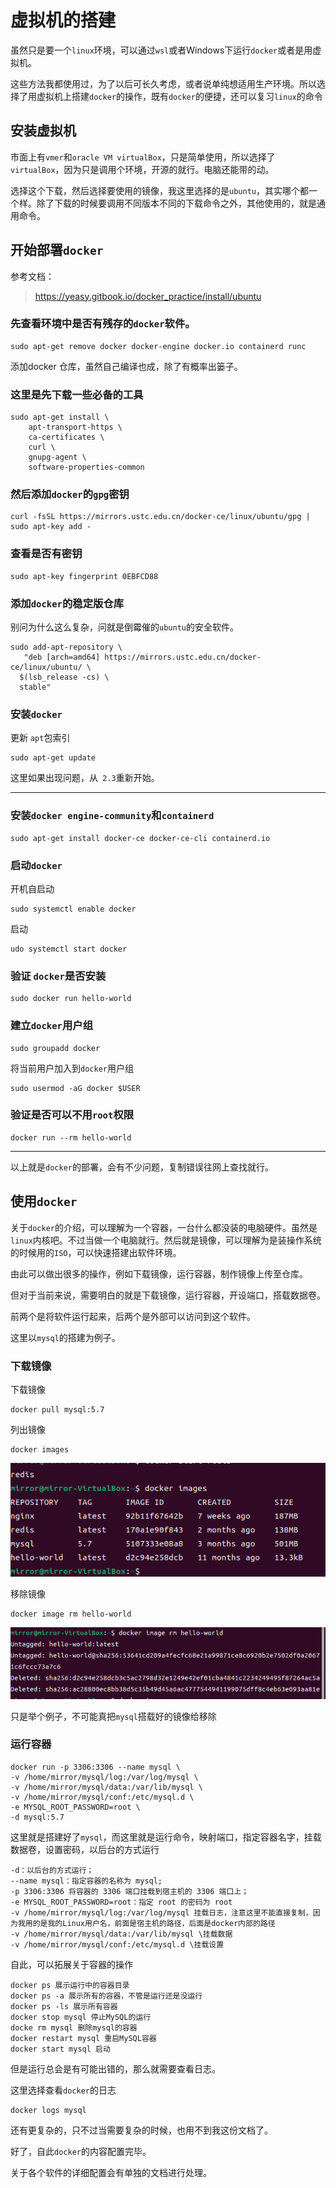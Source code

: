 # 虚拟机的搭建

虽然只是要一个`linux`环境，可以通过`wsl`或者Windows下运行`docker`或者是用虚拟机。

这些方法我都使用过，为了以后可长久考虑，或者说单纯想适用生产环境。所以选择了用虚拟机上搭建`docker`的操作，既有`docker`的便捷，还可以复习`linux`的命令

## 安装虚拟机

市面上有`vmer`和`oracle VM virtualBox`，只是简单使用，所以选择了`virtualBox`，因为只是调用个环境，开源的就行。电脑还能带的动。

选择这个下载，然后选择要使用的镜像，我这里选择的是`ubuntu`，其实哪个都一个样。除了下载的时候要调用不同版本不同的下载命令之外，其他使用的，就是通用命令。

## 开始部署`docker`

参考文档：

> https://yeasy.gitbook.io/docker_practice/install/ubuntu
>
> 

### 先查看环境中是否有残存的`docker`软件。

```shell
sudo apt-get remove docker docker-engine docker.io containerd runc
```

添加docker 仓库，虽然自己编译也成，除了有概率出篓子。

### 这里是先下载一些必备的工具

```shell
sudo apt-get install \
    apt-transport-https \
    ca-certificates \
    curl \
    gnupg-agent \
    software-properties-common
```

### 然后添加`docker`的`gpg`密钥

```shell
curl -fsSL https://mirrors.ustc.edu.cn/docker-ce/linux/ubuntu/gpg | sudo apt-key add -
```

### 查看是否有密钥

```shell
sudo apt-key fingerprint 0EBFCD88
```

### 添加`docker`的稳定版仓库

别问为什么这么复杂，问就是倒霉催的`ubuntu`的安全软件。

```shell
sudo add-apt-repository \
   "deb [arch=amd64] https://mirrors.ustc.edu.cn/docker-ce/linux/ubuntu/ \
  $(lsb_release -cs) \
  stable"
```

### 安装`docker `

更新 `apt`包索引

```shell
sudo apt-get update
```

这里如果出现问题，从` 2.3`重新开始。

---

### 安装`docker engine-community`和`containerd`

```shell
sudo apt-get install docker-ce docker-ce-cli containerd.io
```

### 启动`docker`

开机自启动

```shell
sudo systemctl enable docker
```

启动

```shell
udo systemctl start docker
```



### 验证 `docker`是否安装

```shell
sudo docker run hello-world
```

### 建立`docker`用户组

```shell
sudo groupadd docker
```

将当前用户加入到`docker`用户组

```shelle
sudo usermod -aG docker $USER
```

### 验证是否可以不用`root`权限

```shell
docker run --rm hello-world
```



---

以上就是`docker`的部署，会有不少问题，复制错误往网上查找就行。

## 使用`docker`

关于`docker`的介绍，可以理解为一个容器，一台什么都没装的电脑硬件。虽然是`linux`内核吧。不过当做一个电脑就行。然后就是镜像，可以理解为是装操作系统的时候用的`ISO`，可以快速搭建出软件环境。

由此可以做出很多的操作，例如下载镜像，运行容器，制作镜像上传至仓库。

但对于当前来说，需要明白的就是下载镜像，运行容器，开设端口，搭载数据卷。

前两个是将软件运行起来，后两个是外部可以访问到这个软件。

这里以`mysql`的搭建为例子。

### 下载镜像

下载镜像

```shell
docker pull mysql:5.7
```

列出镜像

```shell
docker images
```

![image-20240406020905341](https://raw.githubusercontent.com/Mirror18/imgage/img/note/202404060209408.png)

移除镜像

```shell
docker image rm hello-world
```



![image-20240406021015644](https://raw.githubusercontent.com/Mirror18/imgage/img/note/202404060210702.png)

只是举个例子，不可能真把`mysql`搭载好的镜像给移除

### 运行容器

```shell
docker run -p 3306:3306 --name mysql \
-v /home/mirror/mysql/log:/var/log/mysql \
-v /home/mirror/mysql/data:/var/lib/mysql \
-v /home/mirror/mysql/conf:/etc/mysql.d \
-e MYSQL_ROOT_PASSWORD=root \
-d mysql:5.7
```

这里就是搭建好了`mysql`，而这里就是运行命令，映射端口，指定容器名字，挂载数据卷，设置密码，以后台的方式运行

```shell
-d：以后台的方式运行；
--name mysql：指定容器的名称为 mysql;
-p 3306:3306 将容器的 3306 端口挂载到宿主机的 3306 端口上；
-e MYSQL_ROOT_PASSWORD=root：指定 root 的密码为 root
-v /home/mirror/mysql/log:/var/log/mysql 挂载日志，注意这里不能直接复制，因为我用的是我的Linux用户名，前面是宿主机的路径，后面是docker内部的路径
-v /home/mirror/mysql/data:/var/lib/mysql \挂载数据
-v /home/mirror/mysql/conf:/etc/mysql.d \挂载设置
```

自此，可以拓展关于容器的操作

```shell
docker ps 展示运行中的容器目录
docker ps -a 展示所有的容器，不管是运行还是没运行
docker ps -ls 展示所有容器
docker stop mysql 停止MySQL的运行
docke rm mysql 删除mysql的容器
docker restart mysql 重启MySQL容器
docker start mysql 启动
```

但是运行总会是有可能出错的，那么就需要查看日志。

这里选择查看`docker`的日志

```
docker logs mysql
```

还有更复杂的，只不过当需要复杂的时候，也用不到我这份文档了。

好了，自此`docker`的内容配置完毕。

关于各个软件的详细配置会有单独的文档进行处理。




